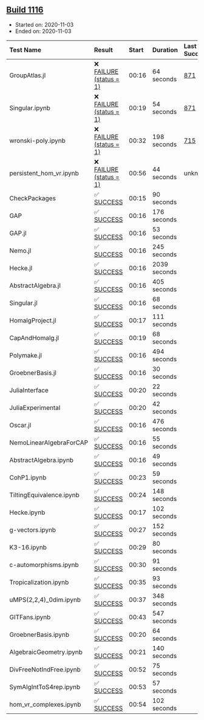 ## [Build 1116](https://oscarci.mathematik.uni-kl.de/job/oscar-stable/1116/)

* Started on: 2020-11-03
* Ended on: 2020-11-03

| Test Name    | Result | Start | Duration | Last Success | First Failure |
|:-------------|:-------|:------|:---------|:-------------|:--------------|
| GroupAtlas.jl | ❌ [FAILURE (status = 1)](https://oscarci.mathematik.uni-kl.de/job/oscar-stable/1116/artifact/logs/build-1116/GroupAtlas.jl.log) | 00:16 | 64 seconds | [871](https://oscarci.mathematik.uni-kl.de/job/oscar-stable/871/) | [872](https://oscarci.mathematik.uni-kl.de/job/oscar-stable/872/) |
| Singular.ipynb | ❌ [FAILURE (status = 1)](https://oscarci.mathematik.uni-kl.de/job/oscar-stable/1116/artifact/logs/build-1116/Singular.ipynb.log) | 00:19 | 54 seconds | [871](https://oscarci.mathematik.uni-kl.de/job/oscar-stable/871/) | [872](https://oscarci.mathematik.uni-kl.de/job/oscar-stable/872/) |
| wronski-poly.ipynb | ❌ [FAILURE (status = 1)](https://oscarci.mathematik.uni-kl.de/job/oscar-stable/1116/artifact/logs/build-1116/wronski-poly.ipynb.log) | 00:32 | 198 seconds | [715](https://oscarci.mathematik.uni-kl.de/job/oscar-stable/715/) | [716](https://oscarci.mathematik.uni-kl.de/job/oscar-stable/716/) |
| persistent_hom_vr.ipynb | ❌ [FAILURE (status = 1)](https://oscarci.mathematik.uni-kl.de/job/oscar-stable/1116/artifact/logs/build-1116/persistent_hom_vr.ipynb.log) | 00:56 | 44 seconds | unknown | unknown |
| CheckPackages | ✅ [SUCCESS](https://oscarci.mathematik.uni-kl.de/job/oscar-stable/1116/artifact/logs/build-1116/CheckPackages.log) | 00:15 | 90 seconds |  |  |
| GAP | ✅ [SUCCESS](https://oscarci.mathematik.uni-kl.de/job/oscar-stable/1116/artifact/logs/build-1116/GAP.log) | 00:16 | 176 seconds |  |  |
| GAP.jl | ✅ [SUCCESS](https://oscarci.mathematik.uni-kl.de/job/oscar-stable/1116/artifact/logs/build-1116/GAP.jl.log) | 00:16 | 53 seconds |  |  |
| Nemo.jl | ✅ [SUCCESS](https://oscarci.mathematik.uni-kl.de/job/oscar-stable/1116/artifact/logs/build-1116/Nemo.jl.log) | 00:16 | 245 seconds |  |  |
| Hecke.jl | ✅ [SUCCESS](https://oscarci.mathematik.uni-kl.de/job/oscar-stable/1116/artifact/logs/build-1116/Hecke.jl.log) | 00:16 | 2039 seconds |  |  |
| AbstractAlgebra.jl | ✅ [SUCCESS](https://oscarci.mathematik.uni-kl.de/job/oscar-stable/1116/artifact/logs/build-1116/AbstractAlgebra.jl.log) | 00:16 | 405 seconds |  |  |
| Singular.jl | ✅ [SUCCESS](https://oscarci.mathematik.uni-kl.de/job/oscar-stable/1116/artifact/logs/build-1116/Singular.jl.log) | 00:16 | 68 seconds |  |  |
| HomalgProject.jl | ✅ [SUCCESS](https://oscarci.mathematik.uni-kl.de/job/oscar-stable/1116/artifact/logs/build-1116/HomalgProject.jl.log) | 00:17 | 111 seconds |  |  |
| CapAndHomalg.jl | ✅ [SUCCESS](https://oscarci.mathematik.uni-kl.de/job/oscar-stable/1116/artifact/logs/build-1116/CapAndHomalg.jl.log) | 00:19 | 68 seconds |  |  |
| Polymake.jl | ✅ [SUCCESS](https://oscarci.mathematik.uni-kl.de/job/oscar-stable/1116/artifact/logs/build-1116/Polymake.jl.log) | 00:16 | 494 seconds |  |  |
| GroebnerBasis.jl | ✅ [SUCCESS](https://oscarci.mathematik.uni-kl.de/job/oscar-stable/1116/artifact/logs/build-1116/GroebnerBasis.jl.log) | 00:16 | 30 seconds |  |  |
| JuliaInterface | ✅ [SUCCESS](https://oscarci.mathematik.uni-kl.de/job/oscar-stable/1116/artifact/logs/build-1116/JuliaInterface.log) | 00:20 | 22 seconds |  |  |
| JuliaExperimental | ✅ [SUCCESS](https://oscarci.mathematik.uni-kl.de/job/oscar-stable/1116/artifact/logs/build-1116/JuliaExperimental.log) | 00:20 | 42 seconds |  |  |
| Oscar.jl | ✅ [SUCCESS](https://oscarci.mathematik.uni-kl.de/job/oscar-stable/1116/artifact/logs/build-1116/Oscar.jl.log) | 00:16 | 476 seconds |  |  |
| NemoLinearAlgebraForCAP | ✅ [SUCCESS](https://oscarci.mathematik.uni-kl.de/job/oscar-stable/1116/artifact/logs/build-1116/NemoLinearAlgebraForCAP.log) | 00:16 | 55 seconds |  |  |
| AbstractAlgebra.ipynb | ✅ [SUCCESS](https://oscarci.mathematik.uni-kl.de/job/oscar-stable/1116/artifact/logs/build-1116/AbstractAlgebra.ipynb.log) | 00:16 | 49 seconds |  |  |
| CohP1.ipynb | ✅ [SUCCESS](https://oscarci.mathematik.uni-kl.de/job/oscar-stable/1116/artifact/logs/build-1116/CohP1.ipynb.log) | 00:23 | 59 seconds |  |  |
| TiltingEquivalence.ipynb | ✅ [SUCCESS](https://oscarci.mathematik.uni-kl.de/job/oscar-stable/1116/artifact/logs/build-1116/TiltingEquivalence.ipynb.log) | 00:24 | 148 seconds |  |  |
| Hecke.ipynb | ✅ [SUCCESS](https://oscarci.mathematik.uni-kl.de/job/oscar-stable/1116/artifact/logs/build-1116/Hecke.ipynb.log) | 00:17 | 102 seconds |  |  |
| g-vectors.ipynb | ✅ [SUCCESS](https://oscarci.mathematik.uni-kl.de/job/oscar-stable/1116/artifact/logs/build-1116/g-vectors.ipynb.log) | 00:27 | 152 seconds |  |  |
| K3-16.ipynb | ✅ [SUCCESS](https://oscarci.mathematik.uni-kl.de/job/oscar-stable/1116/artifact/logs/build-1116/K3-16.ipynb.log) | 00:29 | 80 seconds |  |  |
| c-automorphisms.ipynb | ✅ [SUCCESS](https://oscarci.mathematik.uni-kl.de/job/oscar-stable/1116/artifact/logs/build-1116/c-automorphisms.ipynb.log) | 00:30 | 91 seconds |  |  |
| Tropicalization.ipynb | ✅ [SUCCESS](https://oscarci.mathematik.uni-kl.de/job/oscar-stable/1116/artifact/logs/build-1116/Tropicalization.ipynb.log) | 00:35 | 93 seconds |  |  |
| uMPS(2,2,4)_0dim.ipynb | ✅ [SUCCESS](https://oscarci.mathematik.uni-kl.de/job/oscar-stable/1116/artifact/logs/build-1116/uMPS-2-2-4-_0dim.ipynb.log) | 00:37 | 348 seconds |  |  |
| GITFans.ipynb | ✅ [SUCCESS](https://oscarci.mathematik.uni-kl.de/job/oscar-stable/1116/artifact/logs/build-1116/GITFans.ipynb.log) | 00:43 | 547 seconds |  |  |
| GroebnerBasis.ipynb | ✅ [SUCCESS](https://oscarci.mathematik.uni-kl.de/job/oscar-stable/1116/artifact/logs/build-1116/GroebnerBasis.ipynb.log) | 00:20 | 64 seconds |  |  |
| AlgebraicGeometry.ipynb | ✅ [SUCCESS](https://oscarci.mathematik.uni-kl.de/job/oscar-stable/1116/artifact/logs/build-1116/AlgebraicGeometry.ipynb.log) | 00:21 | 140 seconds |  |  |
| DivFreeNotIndFree.ipynb | ✅ [SUCCESS](https://oscarci.mathematik.uni-kl.de/job/oscar-stable/1116/artifact/logs/build-1116/DivFreeNotIndFree.ipynb.log) | 00:52 | 75 seconds |  |  |
| SymAlgIntToS4rep.ipynb | ✅ [SUCCESS](https://oscarci.mathematik.uni-kl.de/job/oscar-stable/1116/artifact/logs/build-1116/SymAlgIntToS4rep.ipynb.log) | 00:53 | 57 seconds |  |  |
| hom_vr_complexes.ipynb | ✅ [SUCCESS](https://oscarci.mathematik.uni-kl.de/job/oscar-stable/1116/artifact/logs/build-1116/hom_vr_complexes.ipynb.log) | 00:54 | 102 seconds |  |  |
